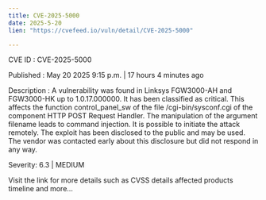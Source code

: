 ```yaml
---
title: CVE-2025-5000
date: 2025-5-20
lien: "https://cvefeed.io/vuln/detail/CVE-2025-5000"

---
```


CVE ID : CVE-2025-5000

Published :  May 20
2025
9:15 p.m. | 17 hours
4 minutes ago

Description : A vulnerability was found in Linksys FGW3000-AH and FGW3000-HK up to 1.0.17.000000. It has been classified as critical. This affects the function control_panel_sw of the file /cgi-bin/sysconf.cgi of the component HTTP POST Request Handler. The manipulation of the argument filename leads to command injection. It is possible to initiate the attack remotely. The exploit has been disclosed to the public and may be used. The vendor was contacted early about this disclosure but did not respond in any way.

Severity: 6.3 | MEDIUM

Visit the link for more details
such as CVSS details
affected products
timeline
and more...
